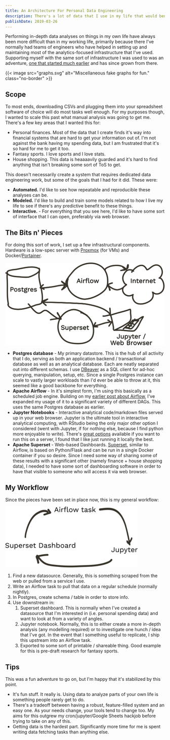 ```yaml
---
title: An Architecture For Personal Data Engineering
description: There's a lot of data that I use in my life that would benefit from some infrastructure work. Here's hoping to create something that makes this easier for me.
publishDate: 2019-03-26
---
```


Performing in-depth data analyses on things in my own life have always been more difficult than in my working life, primarily because there I've normally had teams of engineers who have helped in setting up and maintaining most of the analytics-focused infrastructure that I've used. Supporting myself with the same sort of infrastructure I was used to was an adventure, [one that started much earlier](/blog/my-very-own-airflow-cluster/) and has since grown from there.

<!-- <img src="/blog/personal-data-engineering/graphs.svg" style="width:20rem; height:10rem" class="no-border" alt="Miscellaneous fake graphs for fun."> -->
{{< image src="graphs.svg" alt="Miscellaneous fake graphs for fun." class="no-border" >}}

## Scope

To most ends, downloading CSVs and plugging them into your spreadsheet software of choice will do most tasks well enough. For my purposes though, I wanted to scale this past what manual analysis was going to get me. There's a few key areas that I wanted this for:

- Personal finances. Most of the data that I create finds it's way into financial systems that are hard to get your information out of. I'm not against the bank having my spending data, but I am frustrated that it's so hard for me to get it too.
- Fantasy sports. I love sports and I love stats.
- House shopping. This data is heaaaavily guarded and it's hard to find anything that isn't breaking some sort of ToS to get.

This doesn't necessarily create a system that requires dedicated data engineering work, but some of the goals that I had for it did. These were:

- **Automated.** I'd like to see how repeatable and reproducible these analyses can be.
- **Modeled.** I'd like to build and train some models related to how I live my life to see if there's any predictive benefit to these things.
- **Interactive.** - For everything that you see here, I'd like to have some sort of interface that I can open, preferably via web browser.

## The Bits n' Pieces

For doing this sort of work, I set up a few infrastructural components. Hardware is a low-spec server with [Proxmox](https://www.proxmox.com/en/) (for VMs) and Docker/[Portainer](https://www.portainer.io/).

<img src="/blog/personal-data-engineering/diagram.svg" style="max-height: 20rem" class="no-border" alt="Diagram of my personal data engineering architecture.">

- **Postgres database** - My primary datastore. This is the hub of all activity that I do, serving as both an application backend / transactional database as well as an analytical database. Each are neatly separated out into different schemas. I use [DBeaver](https://dbeaver.io/) as a SQL client for ad-hoc querying, manipulation, setup, etc. Since a single Postgres instance can scale to vastly larger workloads than I'd ever be able to throw at it, this seemed like a good backbone for everything.
- **Apache Airflow** - In it's simplest form, I'm using this basically as a scheduled job engine. Building on my [earlier post about Airflow]("/blog/my-very-own-airflow-cluster/"), I've expanded my usage of it to a significant variety of different DAGs. This uses the same Postgres database as earlier.
- **Jupyter Notebooks** - Interactive analytical code/markdown files served up in your web browser. Jupyter is the ultimate tool in interactive analytical computing, with RStudio being the only major other option I considered (went with Jupyter, if for nothing else, because I find python more enjoyable to write). There's [great options](https://jupyterhub.readthedocs.io/en/stable/) available if you want to run this on a server, I found that I like just running it locally the best.
- **Apache Superset** - Web-based Dashboards. [Superset](https://superset.incubator.apache.org/installation.html#getting-started), similar to Airflow, is based on Python/Flask and can be run in a single Docker container if you so desire. Since I need some way of sharing some of these results with a significant other (namely finance + house shopping data), I needed to have some sort of dashboarding software in order to have that visible to someone who will access it via web browser.

## My Workflow

Since the pieces have been set in place now, this is my general workflow:

<img src="/blog/personal-data-engineering/process.svg" style="max-height: 12rem" class="no-border" alt="Process workflow from Airflow task to Jupyter notebook and then to Superset dashboard.">

1. Find a new datasource. Generally, this is something scraped from the web or pulled from a service I use.
2. Write an Airflow task to pull that data on a regular schedule (normally nightly).
3. In Postgres, create schema / table in order to store info.
4. Use downstream in:
    1. Superset dashboard. This is normally when I've created a datasource that I'm interested in (i.e. personal spending data) and want to look at from a variety of angles.
    2. Jupyter notebook. Normally, this is to either create a more in-depth analysis (any modelling required) or to investigate one hunch / idea that I've got. In the event that I something useful to replicate, I ship this upstream into an Airflow task.
    3. Exported to some sort of printable / shareable thing. Good example for this is pre-draft research for fantasy sports.

## Tips

This was a fun adventure to go on, but I'm happy that it's stabilized by this point.

- It's fun stuff. It really is. Using data to analyze parts of your own life is something people rarely get to do.
- There's a tradeoff between having a robust, feature-filled system and an easy one. As your needs change, your tools tend to change too. My aims for this outgrew my cron/jupyter/Google Sheets hackjob before trying to take on any of this.
- Getting data is the hardest part. Significantly more time for me is spent writing data fetching tasks than anything else.

